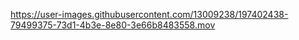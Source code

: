 

https://user-images.githubusercontent.com/13009238/197402438-79499375-73d1-4b3e-8e80-3e66b8483558.mov

